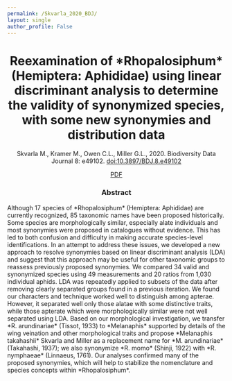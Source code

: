 ```yaml
---
permalink: /Skvarla_2020_BDJ/
layout: single
author_profile: False
---
```


<H1 align="center">Reexamination of *Rhopalosiphum* (Hemiptera: Aphididae) using linear discriminant analysis to determine the validity of synonymized species, with some new synonymies and distribution data</H1>
<p align="center">Skvarla M., Kramer M., Owen C.L., Miller G.L., 2020. Biodiversity Data Journal 8: e49102. <a href="https://doi.org/10.3897/BDJ.8.e49102">doi:10.3897/BDJ.8.e49102</a></p>
<p align="center"><a href="https://chris-owen.github.io/_pages/pdfs/Skvarla_et_al_2020_BDJ.pdf" class="btn btn--primary btn--small" >PDF</a> </p>

<H3 align="center">Abstract</H3> 
Although 17 species of *Rhopalosiphum* (Hemiptera: Aphididae) are currently recognized, 85 taxonomic names have been proposed historically. Some species are morphologically similar, especially alate individuals and most synonymies were proposed in catalogues without evidence. This has led to both confusion and difficulty in making accurate species-level identifications. In an attempt to address these issues, we developed a new approach to resolve synonymies based on linear discriminant analysis (LDA) and suggest that this approach may be useful for other taxonomic groups to reassess previously proposed synonymies. We compared 34 valid and synonymized species using 49 measurements and 20 ratios from 1,030 individual aphids. LDA was repeatedly applied to subsets of the data after removing clearly separated groups found in a previous iteration. We found our characters and technique worked well to distinguish among apterae. However, it separated well only those alatae with some distinctive traits, while those apterate which were morphologically similar were not well separated using LDA. Based on our morphological investigation, we transfer *R. arundinariae* (Tissot, 1933) to *Melanaphis* supported by details of the wing veination and other morphological traits and propose *Melanaphis takahashii* Skvarla and Miller as a replacement name for *M. arundinariae* (Takahashi, 1937); we also synonymize *R. momo* (Shinji, 1922) with *R. nymphaeae* (Linnaeus, 1761). Our analyses confirmed many of the proposed synonymies, which will help to stabilize the nomenclature and species concepts within *Rhopalosiphum*.
